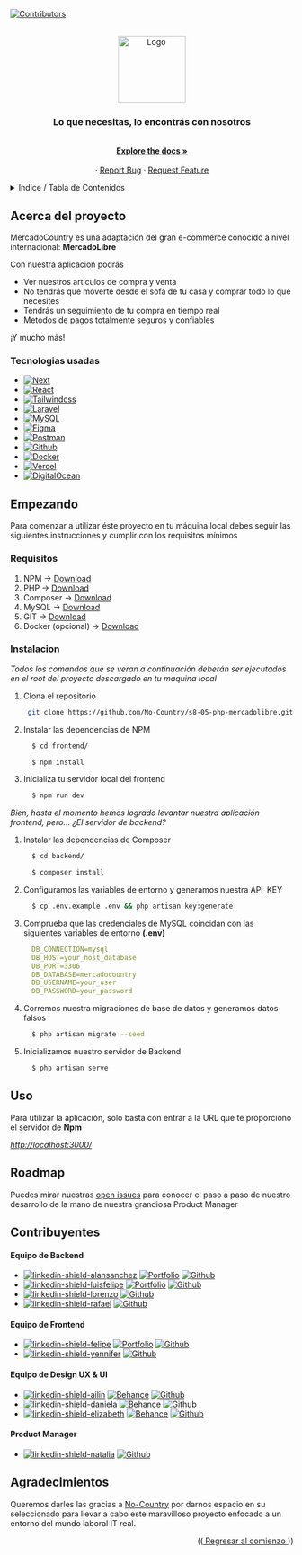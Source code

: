 <a name="top"></a>

[![Contributors][contributors-shield]][contributors-url]

<br />
<div align="center">
  <a href="https://mercado-country.vercel.app/">
    <img src="https://i.ibb.co/hfdCmG2/logo.png" alt="Logo" height="120">
  </a>

  <h3 align="center">Lo que necesitas, lo encontrás con nosotros</h3>

  <p align="center">
    <br />
    <a href="https://github.com/No-Country/s8-05-php-mercadolibre/"><strong>Explore the docs »</strong></a>
    <br />
    <br />
    ·
    <a href="https://github.com/No-Country/s8-05-php-mercadolibre/issues">Report Bug</a>
    ·
    <a href="https://github.com/No-Country/s8-05-php-mercadolibre/issues">Request Feature</a>
  </p>

</div>

<!-- TABLE OF CONTENTS -->
<details>
  <summary>Indice / Tabla de Contenidos</summary>
  <ol>
    <li>
      <a href="#acerca-del-proyecto">Acerca del proyecto</a>
      <ul>
        <li><a href="#tecnologias-usadas">Tecnologias usadas</a></li>
      </ul>
    </li>
    <li>
      <a href="#empezando">Empezando</a>
      <ul>
        <li><a href="#requisitos">Requisitos</a></li>
        <li><a href="#instalacion">Instalacion</a></li>
      </ul>
    </li>
    <li><a href="#uso">Uso</a></li>
    <li><a href="#roadmap">Roadmap</a></li>
    <li><a href="#contribuyentes">Contribuyentes</a></li>
    <li><a href="#agradecimientos">Agradecimientos</a></li>
  </ol>
</details>

<!-- ABOUT THE PROJECT -->
## Acerca del proyecto

<!-- [![Product Name Screen Shot][product-screenshot]](https://example.com) -->

MercadoCountry es una adaptación del gran e-commerce conocido a nivel internacional: **MercadoLibre**

Con nuestra aplicacion podrás
* Ver nuestros articulos de compra y venta
* No tendrás que moverte desde el sofá de tu casa y comprar todo lo que necesites
* Tendrás un seguimiento de tu compra en tiempo real
* Metodos de pagos totalmente seguros y confiables

¡Y mucho más!

### Tecnologias usadas

* [![Next][Next.js]][Next-url]
* [![React][React.js]][React-url]
* [![Tailwindcss][Tailwindcss.com]][Tailwindcss-url]
* [![Laravel][Laravel.com]][Laravel-url]
* [![MySQL][MySQL.com]][MySQL-url]
* [![Figma][Figma.com]][Figma-url]
* [![Postman][Postman.com]][Postman-url]
* [![Github][Github.com]][Github-url]
* [![Docker][Docker.com]][Docker-url]
* [![Vercel][Vercel.com]][Vercel-url]
* [![DigitalOcean][DigitalOcean.com]][DigitalOcean-url]

<!-- GETTING STARTED -->
## Empezando

Para comenzar a utilizar éste proyecto en tu máquina local debes seguir las siguientes instrucciones y cumplir con los requisitos mínimos

### Requisitos

1) NPM -> [Download](https://nodejs.org/es)
2) PHP -> [Download](https://www.php.net/downloads.php)
3) Composer -> [Download](https://getcomposer.org/download/)
4) MySQL -> [Download](https://mysql.com/downloads/)
5) GIT -> [Download](https://git-scm.com/downloads)
6) Docker (opcional) -> [Download](https://www.docker.com/)

### Instalacion

_Todos los comandos que se veran a continuación deberán ser ejecutados en el root del proyecto descargado en tu maquina local_

1. Clona el repositorio
   ```bash
    git clone https://github.com/No-Country/s8-05-php-mercadolibre.git
   ```
2. Instalar las dependencias de NPM
    ```sh
      $ cd frontend/
    ```
    ```sh
      $ npm install
    ```
3. Inicializa tu servidor local del frontend
    ```sh
      $ npm run dev
    ```

_Bien, hasta el momento hemos logrado levantar nuestra aplicación frontend, pero... ¿El servidor de backend?_

1. Instalar las dependencias de Composer
    ```bash
      $ cd backend/
    ```
    ```bash
      $ composer install
    ```
2. Configuramos las variables de entorno y generamos nuestra API_KEY
    ```bash
      $ cp .env.example .env && php artisan key:generate
    ```
3. Comprueba que las credenciales de MySQL coincidan con las siguientes variables de entorno **(.env)**
    ```yml
      DB_CONNECTION=mysql
      DB_HOST=your_host_database
      DB_PORT=3306
      DB_DATABASE=mercadocountry
      DB_USERNAME=your_user
      DB_PASSWORD=your_password
    ```
4. Corremos nuestra migraciones de base de datos y generamos datos falsos
    ```bash
      $ php artisan migrate --seed
    ```
5. Inicializamos nuestro servidor de Backend
    ```bash
      $ php artisan serve
    ```

<!-- USAGE EXAMPLES -->
## Uso

Para utilizar la aplicación, solo basta con entrar a la URL que te proporciono el servidor de **Npm**

_[http://localhost:3000/](http://localhost:3000/)_

<!-- ROADMAP -->
## Roadmap

Puedes mirar nuestras [open issues](https://github.com/No-Country/s8-05-php-mercadolibre/issues) para conocer el paso a paso de nuestro desarrollo de la mano de nuestra grandiosa Product Manager

## Contribuyentes

#### Equipo de Backend
* [![linkedin-shield-alansanchez]][linkedin-alansanchez-url] [![Portfolio]][portfolio-alansanchez] [![Github]][github-alansanchez]  <br>
* [![linkedin-shield-luisfelipe]][linkedin-luisfelipe-url] [![Portfolio]][portfolio-luisfelipe] [![Github]][github-luisfelipe]  <br>
* [![linkedin-shield-lorenzo]][linkedin-lorenzo-url] [![Github]][github-lorenzo]  <br>
* [![linkedin-shield-rafael]][linkedin-rafael-url] [![Github]][github-rafael]  <br>

#### Equipo de Frontend
* [![linkedin-shield-felipe]][linkedin-felipe-url] [![Portfolio]][portfolio-felipe] [![Github]][github-felipe]   <br>
* [![linkedin-shield-yennifer]][linkedin-yennifer-url] [![Github]][github-yennifer]  <br>

#### Equipo de Design UX & UI
* [![linkedin-shield-ailin]][linkedin-ailin-url] [![Behance]][behance-ailin] [![Github]][github-ailin]  <br>
* [![linkedin-shield-daniela]][linkedin-daniela-url] [![Behance]][behance-daniela] [![Github]][github-daniela]  <br>
* [![linkedin-shield-elizabeth]][linkedin-elizabeth-url] [![Behance]][behance-elizabeth] [![Github]][github-elizabeth]  <br>

#### Product Manager
* [![linkedin-shield-natalia]][linkedin-natalia-url] [![Github]][github-natalia]  <br>

<!-- ACKNOWLEDGMENTS -->
## Agradecimientos

Queremos darles las gracias a [No-Country](https://nocountry.tech/) por darnos espacio en su seleccionado para llevar a cabo este maravilloso proyecto enfocado a un entorno del mundo laboral IT real.

<p align="right">((<a href="#top"> Regresar al comienzo </a>))</p>

<!-- ENLACES DE REFERENCIAS -->

[Portfolio]: https://img.shields.io/badge/Portfolio-FF7139?style=for-the-badge&logo=Firefox-Browser&logoColor=white
[Behance]: https://img.shields.io/badge/Behance-1769ff?style=for-the-badge&logo=behance&logoColor=white
[GitHub]: https://img.shields.io/badge/github-%23121011.svg?style=for-the-badge&logo=github&logoColor=white

[linkedin-shield-alansanchez]: https://img.shields.io/badge/-Alan_Sanchez-black.svg?style=for-the-badge&logo=linkedin&color=0A66C2
[linkedin-alansanchez-url]: https://linkedin.com/in/alansanchez96
[portfolio-alansanchez]: https://dev-alansan.netlify.app/
[github-alansanchez]: https://github.com/alansanchez96

[linkedin-shield-luisfelipe]: https://img.shields.io/badge/-Luis_Felipe-black.svg?style=for-the-badge&logo=linkedin&color=0A66C2
[linkedin-luisfelipe-url]: https://www.linkedin.com/in/luis-felipe-fern%C3%A1ndez-betancur-474639267/
[portfolio-luisfelipe]: https://dev-alansan.netlify.app/
[github-luisfelipe]: https://github.com/luisfelipe1953

[linkedin-shield-lorenzo]: https://img.shields.io/badge/-Lorenzo_Rueda-black.svg?style=for-the-badge&logo=linkedin&color=0A66C2
[linkedin-lorenzo-url]: https://www.linkedin.com/in/lorenzo-rueda-582758263/
[github-lorenzo]: https://github.com/zightcode

[linkedin-shield-rafael]: https://img.shields.io/badge/-Rafael_Lopez-black.svg?style=for-the-badge&logo=linkedin&color=0A66C2
[linkedin-rafael-url]: https://www.linkedin.com/in/rafael-lopez-942610247/
[github-rafael]: https://github.com/raffarraffa

[linkedin-shield-felipe]: https://img.shields.io/badge/-Felipe_Suarez-black.svg?style=for-the-badge&logo=linkedin&color=0A66C2
[linkedin-felipe-url]: https://www.linkedin.com/in/suarez-felipe/
[portfolio-felipe]: https://felipe-suarez.vercel.app/es
[github-felipe]: https://github.com/Felipe-Suarez

[linkedin-shield-yennifer]: https://img.shields.io/badge/-Yenifer_Ramirez-black.svg?style=for-the-badge&logo=linkedin&color=0A66C2
[linkedin-yennifer-url]: https://www.linkedin.com/in/yeniferrosana/
[portfolio-yennifer]: https://felipe-suarez.vercel.app/es
[github-yennifer]: https://github.com/yeniferrosana

[linkedin-shield-ailin]: https://img.shields.io/badge/-Ailin_Castillo-black.svg?style=for-the-badge&logo=linkedin&color=0A66C2
[linkedin-ailin-url]: https://www.linkedin.com/in/ailin-castillo/
[behance-ailin]: http://www.behance.net/ailincastillo1
[github-ailin]: https://github.com/Aili9381

[linkedin-shield-daniela]: https://img.shields.io/badge/-Daniela_Perea-black.svg?style=for-the-badge&logo=linkedin&color=0A66C2
[linkedin-daniela-url]: https://www.linkedin.com/in/daniela-i-perea/
[behance-daniela]: https://www.behance.net/danielaiperea
[github-daniela]: https://github.com/DanielaPerea7

[linkedin-shield-elizabeth]: https://img.shields.io/badge/-Elizabeth_Leon-black.svg?style=for-the-badge&logo=linkedin&color=0A66C2
[linkedin-elizabeth-url]: https://www.linkedin.com/in/elizabethleonperez/
[behance-elizabeth]: https://www.behance.net/elizabethleonperez
[github-elizabeth]: https://github.com/ElizabethLeonPerez

[linkedin-shield-natalia]: https://img.shields.io/badge/-Natalia_Giraldo-black.svg?style=for-the-badge&logo=linkedin&color=0A66C2
[linkedin-natalia-url]: https://www.linkedin.com/in/nataliagiraldoprojectmanagerscrummaster/
[github-natalia]: https://github.com/naty2023PM

<!-- Others -->

[contributors-shield]: https://img.shields.io/badge/Contribuidores-10-orange?style=for-the-badge&logo=appveyor
[contributors-url]: https://github.com/No-Country/s8-05-php-mercadolibre/graphs/contributors

[Next.js]: https://img.shields.io/badge/next.js-000000?style=for-the-badge&logo=nextdotjs&logoColor=white
[Next-url]: https://nextjs.org/

[React.js]: https://img.shields.io/badge/React-20232A?style=for-the-badge&logo=react&logoColor=61DAFB
[React-url]: https://reactjs.org/

[Laravel.com]: https://img.shields.io/badge/Laravel-FF2D20?style=for-the-badge&logo=laravel&logoColor=white
[Laravel-url]: https://laravel.com

[Docker.com]: https://img.shields.io/badge/docker-%230db7ed.svg?style=for-the-badge&logo=docker&logoColor=white
[Docker-url]: https://docker.com

[TailwindCSS.com]: https://img.shields.io/badge/tailwindcss-%2338B2AC.svg?style=for-the-badge&logo=tailwind-css&logoColor=white
[Tailwindcss-url]: https://tailwindcss.com

[Laravel.com]: https://img.shields.io/badge/Laravel-FF2D20?style=for-the-badge&logo=laravel&logoColor=white
[Laravel-url]: https://laravel.com

[Vercel.com]: https://img.shields.io/badge/vercel-%23000000.svg?style=for-the-badge&logo=vercel&logoColor=white
[Vercel-url]: https://vercel.com

[DigitalOcean.com]: https://img.shields.io/badge/DigitalOcean-%230167ff.svg?style=for-the-badge&logo=digitalOcean&logoColor=white
[DigitalOcean-url]: https://www.digitalocean.com/

[Postman.com]: https://img.shields.io/badge/Postman-FF6C37?style=for-the-badge&logo=postman&logoColor=white
[Postman-url]: https://www.postman.com/

[Figma.com]: https://img.shields.io/badge/figma-%23F24E1E.svg?style=for-the-badge&logo=figma&logoColor=white
[Figma-url]: https://www.figma.com/file/wF4p6DiOT0dWbqnL9KOVf9/S8-05-php?type=design&node-id=0-1&t=JyqdyChHdPikGECH-0

[GitHub.com]: https://img.shields.io/badge/github_proyects-%23121011.svg?style=for-the-badge&logo=github&logoColor=white
[Github-url]: https://github.com/orgs/No-Country/projects/36

[MySQL.com]: https://camo.githubusercontent.com/b46e59b09c063a31380646688a68018381767a7a206547c93f896df4643671e9/68747470733a2f2f696d672e736869656c64732e696f2f62616467652f6d7973716c2d2532333030303030662e7376673f7374796c653d666f722d7468652d6261646765266c6f676f3d6d7973716c266c6f676f436f6c6f723d7768697465
[MySQL-url]: https://www.mysql.com/